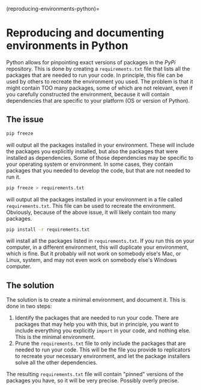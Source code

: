 (reproducing-environments-python)=
# Reproducing and documenting environments in Python

Python allows for pinpointing exact versions of packages in the *PyPi* repository. This is done by creating a `requirements.txt` file that lists all the packages that are needed to run your code. In principle, this file can be used by others to recreate the environment you used. The problem is that it might contain TOO many packages, some of which are not relevant, even if you carefully constructed the environment, because it will contain dependencies that are specific to your platform (OS or version of Python).

## The issue

```bash
pip freeze
```

will output all the packages installed in your environment. These will include the packages you explicitly installed, but also the packages that were installed as dependencies. Some of those dependencies may be specific to your operating system or environment. In some cases, they contain packages that you needed to develop the code, but that are not needed to run it.

```bash
pip freeze > requirements.txt
```

will output all the packages installed in your environment in a file called `requirements.txt`. This file can be used to recreate the environment. Obviously, because of the above issue, it will likely contain too many packages.

```bash
pip install -r requirements.txt
```

will install all the packages listed in `requirements.txt`. If you run this on your computer, in a different environment, this will duplicate your environment, which is fine. But it probably will not work on somebody else's Mac, or Linux, system, and may not even work on somebody else's Windows computer.

## The solution

The solution is to create a minimal environment, and document it. This is done in two steps:

1. Identify the packages that are needed to run your code. There are packages that may help you with this, but in principle, you want to include everything you explicitly `import` in your code, and nothing else. This is the minimal environment.
2. Prune the `requirements.txt` file to only include the packages that are needed to run your code. This will be the file you provide to replicators to recreate your necessary environment, and let the package installers solve all the other dependencies. 

The resulting `requirements.txt` file will contain "pinned" versions of the packages you have, so it will be very precise. Possibly overly precise. 

